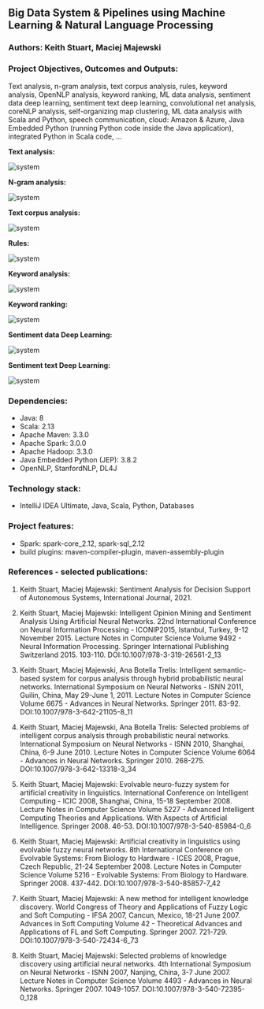 ## Big Data System & Pipelines using Machine Learning & Natural Language Processing

### Authors: Keith Stuart, Maciej Majewski

### Project Objectives, Outcomes and Outputs: 
Text analysis, n-gram analysis, text corpus analysis, rules, keyword analysis, OpenNLP analysis, keyword ranking, ML data analysis, sentiment data deep learning, sentiment text deep learning, convolutional net analysis, coreNLP analysis, self-organizing map clustering, ML data analysis with Scala and Python, speech communication, cloud: Amazon & Azure, Java Embedded Python (running Python code inside the Java application), integrated Python in Scala code, ...

**Text analysis:**

![system](/images/system-1.jpg)

**N-gram analysis:**

![system](/images/system-2.jpg)

**Text corpus analysis:**

![system](/images/system-3.jpg)

**Rules:**

![system](/images/system-4.jpg)

**Keyword analysis:**

![system](/images/system-5.jpg)

**Keyword ranking:**

![system](/images/system-7.jpg)

**Sentiment data Deep Learning:**

![system](/images/system-9.jpg)

**Sentiment text Deep Learning:**

![system](/images/system-10.jpg)


### Dependencies:
* Java: 8
* Scala: 2.13
* Apache Maven: 3.3.0
* Apache Spark: 3.0.0 
* Apache Hadoop: 3.3.0
* Java Embedded Python (JEP): 3.8.2
* OpenNLP, StanfordNLP, DL4J


### Technology stack:
* IntelliJ IDEA Ultimate, Java, Scala, Python, Databases

### Project features: 
* Spark: spark-core_2.12, spark-sql_2.12
* build plugins: maven-compiler-plugin, maven-assembly-plugin

### References - selected publications:

1. Keith Stuart, Maciej Majewski: Sentiment Analysis for Decision Support of Autonomous Systems, International Journal, 2021.

2. Keith Stuart, Maciej Majewski: Intelligent Opinion Mining and Sentiment Analysis Using Artificial Neural Networks. 22nd International Conference on Neural Information Processing - ICONIP2015, Istanbul, Turkey, 9-12 November 2015. Lecture Notes in Computer Science Volume 9492 - Neural Information Processing. Springer International Publishing Switzerland 2015. 103-110. DOI:10.1007/978-3-319-26561-2_13

3. Keith Stuart, Maciej Majewski, Ana Botella Trelis: Intelligent semantic-based system for corpus analysis through hybrid probabilistic neural networks. International Symposium on Neural Networks - ISNN 2011, Guilin, China, May 29-June 1, 2011. Lecture Notes in Computer Science Volume 6675 - Advances in Neural Networks. Springer 2011. 83-92. DOI:10.1007/978-3-642-21105-8_11

4. Keith Stuart, Maciej Majewski, Ana Botella Trelis: Selected problems of intelligent corpus analysis through probabilistic neural networks. International Symposium on Neural Networks - ISNN 2010, Shanghai, China, 6-9 June 2010. Lecture Notes in Computer Science Volume 6064 - Advances in Neural Networks. Springer 2010. 268-275. DOI:10.1007/978-3-642-13318-3_34

5. Keith Stuart, Maciej Majewski: Evolvable neuro-fuzzy system for artificial creativity in linguistics. International Conference on Intelligent Computing - ICIC 2008, Shanghai, China, 15-18 September 2008. Lecture Notes in Computer Science Volume 5227 - Advanced Intelligent Computing Theories and Applications. With Aspects of Artificial Intelligence. Springer 2008. 46-53. DOI:10.1007/978-3-540-85984-0_6

6. Keith Stuart, Maciej Majewski: Artificial creativity in linguistics using evolvable fuzzy neural networks. 8th International Conference on Evolvable Systems: From Biology to Hardware - ICES 2008, Prague, Czech Republic, 21-24 September 2008. Lecture Notes in Computer Science Volume 5216 - Evolvable Systems: From Biology to Hardware. Springer 2008. 437-442. DOI:10.1007/978-3-540-85857-7_42

7. Keith Stuart, Maciej Majewski: A new method for intelligent knowledge discovery. World Congress of Theory and Applications of Fuzzy Logic and Soft Computing - IFSA 2007, Cancun, Mexico, 18-21 June 2007. Advances in Soft Computing Volume 42 - Theoretical Advances and Applications of FL and Soft Computing. Springer 2007. 721-729. DOI:10.1007/978-3-540-72434-6_73

8. Keith Stuart, Maciej Majewski: Selected problems of knowledge discovery using artificial neural networks. 4th International Symposium on Neural Networks - ISNN 2007, Nanjing, China, 3-7 June 2007. Lecture Notes in Computer Science Volume 4493 - Advances in Neural Networks. Springer 2007. 1049-1057. DOI:10.1007/978-3-540-72395-0_128
